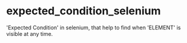 # expected_condition_selenium
'Expected Condition' in selenium, that help to find when 'ELEMENT' is visible at any time. 
